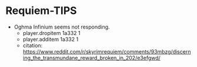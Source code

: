 # Requiem-TIPS
- Oghma Infinium seems not responding.
  + player.dropitem 1a332 1
  + player.additem 1a332 1
  + citation: https://www.reddit.com/r/skyrimrequiem/comments/93mbzg/discerning_the_transmundane_reward_broken_in_202/e3efgwd/
